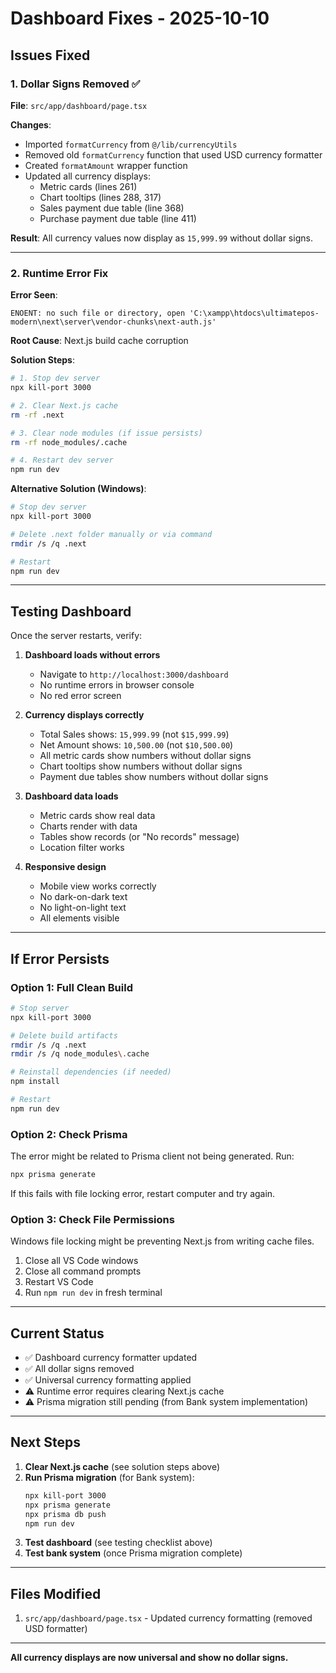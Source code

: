 # Dashboard Fixes - 2025-10-10

## Issues Fixed

### 1. Dollar Signs Removed ✅

**File**: `src/app/dashboard/page.tsx`

**Changes**:
- Imported `formatCurrency` from `@/lib/currencyUtils`
- Removed old `formatCurrency` function that used USD currency formatter
- Created `formatAmount` wrapper function
- Updated all currency displays:
  - Metric cards (lines 261)
  - Chart tooltips (lines 288, 317)
  - Sales payment due table (line 368)
  - Purchase payment due table (line 411)

**Result**: All currency values now display as `15,999.99` without dollar signs.

---

### 2. Runtime Error Fix

**Error Seen**:
```
ENOENT: no such file or directory, open 'C:\xampp\htdocs\ultimatepos-modern\next\server\vendor-chunks\next-auth.js'
```

**Root Cause**: Next.js build cache corruption

**Solution Steps**:

```bash
# 1. Stop dev server
npx kill-port 3000

# 2. Clear Next.js cache
rm -rf .next

# 3. Clear node modules (if issue persists)
rm -rf node_modules/.cache

# 4. Restart dev server
npm run dev
```

**Alternative Solution (Windows)**:
```bash
# Stop dev server
npx kill-port 3000

# Delete .next folder manually or via command
rmdir /s /q .next

# Restart
npm run dev
```

---

## Testing Dashboard

Once the server restarts, verify:

1. **Dashboard loads without errors**
   - Navigate to `http://localhost:3000/dashboard`
   - No runtime errors in browser console
   - No red error screen

2. **Currency displays correctly**
   - Total Sales shows: `15,999.99` (not `$15,999.99`)
   - Net Amount shows: `10,500.00` (not `$10,500.00`)
   - All metric cards show numbers without dollar signs
   - Chart tooltips show numbers without dollar signs
   - Payment due tables show numbers without dollar signs

3. **Dashboard data loads**
   - Metric cards show real data
   - Charts render with data
   - Tables show records (or "No records" message)
   - Location filter works

4. **Responsive design**
   - Mobile view works correctly
   - No dark-on-dark text
   - No light-on-light text
   - All elements visible

---

## If Error Persists

### Option 1: Full Clean Build
```bash
# Stop server
npx kill-port 3000

# Delete build artifacts
rmdir /s /q .next
rmdir /s /q node_modules\.cache

# Reinstall dependencies (if needed)
npm install

# Restart
npm run dev
```

### Option 2: Check Prisma
The error might be related to Prisma client not being generated. Run:

```bash
npx prisma generate
```

If this fails with file locking error, restart computer and try again.

### Option 3: Check File Permissions
Windows file locking might be preventing Next.js from writing cache files.

1. Close all VS Code windows
2. Close all command prompts
3. Restart VS Code
4. Run `npm run dev` in fresh terminal

---

## Current Status

- ✅ Dashboard currency formatter updated
- ✅ All dollar signs removed
- ✅ Universal currency formatting applied
- ⚠️ Runtime error requires clearing Next.js cache
- ⚠️ Prisma migration still pending (from Bank system implementation)

---

## Next Steps

1. **Clear Next.js cache** (see solution steps above)
2. **Run Prisma migration** (for Bank system):
   ```bash
   npx kill-port 3000
   npx prisma generate
   npx prisma db push
   npm run dev
   ```
3. **Test dashboard** (see testing checklist above)
4. **Test bank system** (once Prisma migration complete)

---

## Files Modified

1. `src/app/dashboard/page.tsx` - Updated currency formatting (removed USD formatter)

---

**All currency displays are now universal and show no dollar signs.**
